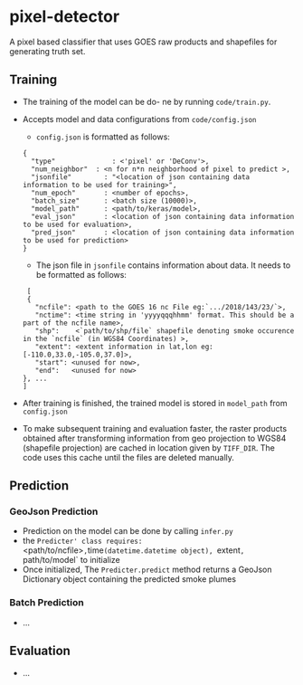 # pixel-detector
A pixel based classifier that uses GOES raw products and shapefiles for generating truth set.


## Training

- The training of the model can be do- ne by running `code/train.py`.
- Accepts model and data configurations from `code/config.json`
  - `config.json` is formatted as follows:
  ```
  {
    "type"			    : <'pixel' or 'DeConv'>,
    "num_neighbor"	: <n for n*n neighborhood of pixel to predict >,
    "jsonfile"		  : "<location of json containing data information to be used for training>",
    "num_epoch"		  : <number of epochs>,
    "batch_size"	  : <batch size (10000)>,
    "model_path"	  : <path/to/keras/model>,
    "eval_json"		  : <location of json containing data information to be used for evaluation>,
    "pred_json"		  : <location of json containing data information to be used for prediction>
  }
  ```
  - The json file in `jsonfile` contains information about data. It needs to be formatted as follows:
 
  ```
   [
   {
     "ncfile": <path to the GOES 16 nc File eg:`.../2018/143/23/`>,
     "nctime": <time string in 'yyyyqqqhhmm' format. This should be a part of the ncfile name>,
     "shp":    <`path/to/shp/file` shapefile denoting smoke occurence in the `ncfile` (in WGS84 Coordinates) >,
     "extent": <extent information in lat,lon eg:[-110.0,33.0,-105.0,37.0]>,
     "start": <unused for now>,
     "end":   <unused for now>
  }, ...
  ]
  ```
 - After training is finished, the trained model is stored in `model_path` from `config.json`
 - To make subsequent training and evaluation faster, the raster products obtained after transforming information 
 from geo projection to WGS84 (shapefile projection) are cached in location given by `TIFF_DIR`. The code uses this 
 cache until the files are deleted manually.
 
 
## Prediction
### GeoJson Prediction
- Prediction on the model can be done by calling `infer.py`
- the `Predicter' class requires: `<path/to/ncfile>`,`time`(datetime.datetime object), `extent`, `path/to/model`
to initialize
- Once initialized, The `Predicter.predict` method returns a GeoJson Dictionary object containing the predicted 
smoke plumes

### Batch Prediction
- ...
## Evaluation
- ...
